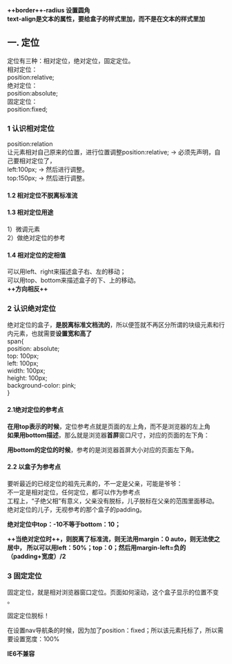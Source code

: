 **++border++-radius 设置圆角**  
**text-align是文本的属性，要给盒子的样式里加，而不是在文本的样式里加**
## 一.  定位
定位有三种：相对定位，绝对定位，固定定位。  
相对定位：  
	position:relative;  
绝对定位：  
	position:absolute;  
固定定位：  
	position:fixed;  

### 1  认识相对定位
position:relation  
让元素相对自己原来的位置，进行位置调整position:relative;   →   必须先声明，自己要相对定位了，  
	left:100px;       → 然后进行调整。  
 top:150px;       → 然后进行调整。  
#### 1.2  相对定位不脱离标准流
#### 1.3  相对定位用途
1）微调元素  
2）做绝对定位的参考  
#### 1.4 相对定位的定相值
可以用left、right来描述盒子右、左的移动；  
可以用top、bottom来描述盒子的下、上的移动。  
**++方向相反++**

### 2 认识绝对定位
绝对定位的盒子，**是脱离标准文档流的**，所以便签就不再区分所谓的块级元素和行内元素，也就需要**设置宽和高了**  
	span{  
			position: absolute;  
			top: 100px;  
			left: 100px;  
			width: 100px;  
			height: 100px;  
			background-color: pink;  
			}
#### 2.1绝对定位的参考点
**在用top表示的时候**，定位参考点就是页面的左上角，而不是浏览器的左上角  
**如果用bottom描述**，那么就是浏览器**首屏**窗口尺寸，对应的页面的左下角：

**用bottom的定位的时候**，参考的是浏览器首屏大小对应的页面左下角。

#### 2.2  以盒子为参考点
要听最近的已经定位的祖先元素的，不一定是父亲，可能是爷爷：  
不一定是相对定位，任何定位，都可以作为参考点  
工程上，“子绝父相”有意义，父亲没有脱标，儿子脱标在父亲的范围里面移动。  
绝对定位的儿子，无视参考的那个盒子的padding。  

**绝对定位中top：-10不等于bottom：10；**  

**++当绝对定位时++，则脱离了标准流，则无法用margin：0 auto，则无法使之居中，
所以可以用left：50%；top：0；然后用margin-left=负的（padding+宽度）/2**

### 3 固定定位
固定定位，就是相对浏览器窗口定位。页面如何滚动，这个盒子显示的位置不变  。

固定定位脱标！

在设置nav导航条的时候，因为加了position：fixed；所以该元素托标了，所以需要设置宽度：100%

**IE6不兼容**